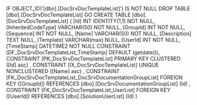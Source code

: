 ﻿
 IF OBJECT_ID('[dbo].[DocSrvDocTemplateList]') IS NOT NULL 
 DROP TABLE [dbo].[DocSrvDocTemplateList] 
 GO
 CREATE TABLE [dbo].[DocSrvDocTemplateList] ( 
 [Id]                 INT              IDENTITY(1,1)          NOT NULL,
 [InheritedCodeType]  VARCHAR(50)                             NOT NULL,
 [GroupId]            INT                                     NOT NULL,
 [Sequence]           INT                                     NOT NULL,
 [Name]               VARCHAR(50)                             NOT NULL,
 [Description]        TEXT                                        NULL,
 [Template]           VARCHAR(max)                                NULL,
 [UserId]             INT                                     NOT NULL,
 [TimeStamp]          DATETIME2                               NOT NULL  CONSTRAINT [DF_DocSrvDocTemplateList_TimeStamp] DEFAULT (getdate()),
 CONSTRAINT   [PK_DocSrvDocTemplateList]  PRIMARY KEY CLUSTERED    ([Id] asc) ,
 CONSTRAINT   [IX_DocSrvDocTemplateList]  UNIQUE      NONCLUSTERED ([Name] asc) ,
 CONSTRAINT [FK_DocSrvDocTemplateList_DocSrvDocumentationGroupList] FOREIGN KEY ([GroupId]) REFERENCES [dbo].[DocSrvDocumentationGroupList] (Id) ,
 CONSTRAINT [FK_DocSrvDocTemplateList_UserList] FOREIGN KEY ([UserId]) REFERENCES [dbo].[SolutionUserList] (Id) )
 
 